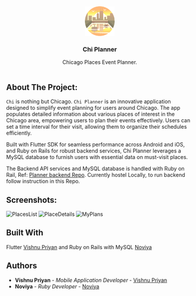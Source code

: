 <br/>
<p align="center">
  <a href="https://github.com/vishnu32510/chi-scartlet-hacks">
    <img src="assets/images/chicago.png" alt="Logo" width="80" height="80">
  </a>

  <h3 align="center">Chi Planner</h3>

  <p align="center">
    Chicago Places Event Planner.
    <br/>
    <br/>
<!--     <a href="https://github.com/vishnu32510/Appetizer/blob/main/Demo/Appetizer%20Demo%20Video.mp4">View Demo</a> -->
  </p>
</p>



## About The Project:
`Chi` is nothing but Chicago. `Chi Planner` is an innovative application designed to simplify event planning for users around Chicago. The app populates detailed information about various places of interest in the Chicago area, empowering users to plan their events effectively. Users can set a time interval for their visit, allowing them to organize their schedules efficiently.

Built with Flutter SDK for seamless performance across Android and iOS, and Ruby on Rails for robust backend services, Chi Planner leverages a MySQL database to furnish users with essential data on must-visit places.

The Backend API services and MySQL database is handled with Ruby on Rail, Ref: [Planner backend Repo](https://github.com/noviya23/ChiPlanner). Currently hostel Locally, to run backend follow instruction in this Repo.

## Screenshots:
![PlacesList](https://github.com/vishnu32510/chi-scartlet-hacks/assets/76788079/7c425a36-6492-452e-8971-b26c10f26b8c)
![PlaceDetails](https://github.com/vishnu32510/chi-scartlet-hacks/assets/76788079/a00b1388-3b5b-42fc-9d1b-c9eb6279ac4d)
![MyPlans](https://github.com/vishnu32510/chi-scartlet-hacks/assets/76788079/71ab5597-62c9-4bdc-b0cd-1da2da20e307)

## Built With

Flutter [Vishnu Priyan](https://github.com/vishnu32510) and Ruby on Rails with MySQL [Noviya](https://github.com/noviya23)

## Authors

* **Vishnu Priyan** - *Mobile Application Developer* - [Vishnu Priyan](https://github.com/vishnu32510)
* **Noviya** - *Ruby Developer* - [Noviya](https://github.com/noviya23)

